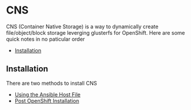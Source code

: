# CNS

CNS (Container Native Storage) is a way to dynamically create file/object/block storage leverging glusterfs for OpenShift. Here are some quick notes in no paticular order

* [Installation](#installation)

## Installation

There are two methods to install CNS

* [Using the Ansible Host File](../ansible_hostfiles/singlemaster#L26-L33)
* [Post OpenShift Installation](https://github.com/RedHatWorkshops/openshiftv3-ops-workshop/blob/master/cns.md)
